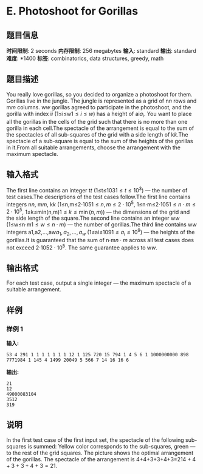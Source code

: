 # E. Photoshoot for Gorillas

## 题目信息

**时间限制**: 2 seconds
**内存限制**: 256 megabytes
**输入**: standard
**输出**: standard
**难度**: *1400
**标签**: combinatorics, data structures, greedy, math

## 题目描述

You really love gorillas, so you decided to organize a photoshoot for them. Gorillas live in the jungle. The jungle is represented as a grid of n$n$ rows and m$m$ columns. w$w$ gorillas agreed to participate in the photoshoot, and the gorilla with index i$i$ (1≤i≤w$1 \le i \le w$) has a height of ai$a_i$. You want to place all the gorillas in the cells of the grid such that there is no more than one gorilla in each cell.The spectacle of the arrangement is equal to the sum of the spectacles of all sub-squares of the grid with a side length of k$k$.The spectacle of a sub-square is equal to the sum of the heights of the gorillas in it.From all suitable arrangements, choose the arrangement with the maximum spectacle.

## 输入格式

The first line contains an integer t$t$ (1≤t≤103$1 \le t \le 10^3$) — the number of test cases.The descriptions of the test cases follow.The first line contains integers n$n$, m$m$, k$k$ (1≤n,m≤2⋅105$1 \le n, m \le 2 \cdot 10^5$, 1≤n⋅m≤2⋅105$1 \le n \cdot m \le 2 \cdot 10^5$, 1≤k≤min(n,m)$1 \le k \le \min(n, m)$) — the dimensions of the grid and the side length of the square.The second line contains an integer w$w$ (1≤w≤n⋅m$1 \le w \le n \cdot m$) — the number of gorillas.The third line contains w$w$ integers a1,a2,…,aw$a_1, a_2, \ldots, a_w$ (1≤ai≤109$1 \le a_i \le 10^9$) — the heights of the gorillas.It is guaranteed that the sum of n⋅m$n \cdot m$ across all test cases does not exceed 2⋅105$2 \cdot 10^5$. The same guarantee applies to w$w$.

## 输出格式

For each test case, output a single integer — the maximum spectacle of a suitable arrangement.

## 样例

### 样例 1

**输入:**
```
53 4 291 1 1 1 1 1 1 1 12 1 125 720 15 794 1 4 5 6 1 1000000000 898 7771984 1 145 4 1499 20049 5 566 7 14 16 16 6
```

**输出:**
```
21
12
49000083104
3512
319
```

## 说明

In the first test case of the first input set, the spectacle of the following sub-squares is summed: Yellow color corresponds to the sub-squares, green — to the rest of the grid squares. The picture shows the optimal arrangement of the gorillas. The spectacle of the arrangement is 4+4+3+3+4+3=21$4 + 4 + 3 + 3 + 4 + 3 = 21$.
